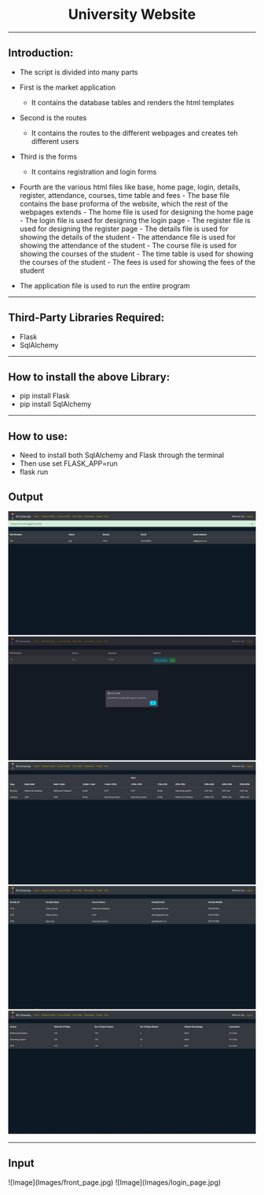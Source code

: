 <h1 align="center"> University Website </h1>
<hr>

<h2>Introduction:</h2>

- The script is divided into many parts
- First is the market application
	- It contains the database tables and renders the html templates
- Second is the routes
	- It contains the routes to the different webpages and creates teh different users
- Third is the forms
	- It contains registration and login forms  
- Fourth are the various html files like base, home page, login, details, register, attendance, courses, time table and fees 
		- The base file contains the base proforma of the website, which the rest of the webpages extends
		- The home file is used for designing the home page
		- The login file is used for designing the login page
		- The register file is used for designing the register page
		- The details file is used for showing the details of the student
		- The attendance file is used for showing the attendance of the student
		- The course file is used for showing the courses of the student
		- The time table is used for showing the courses of the student
		- The fees is used for showing the fees of the student
		
- The application file is used to run the entire program 
<hr>
<h2>Third-Party Libraries Required:</h2>

- Flask
- SqlAlchemy

<hr>
<h2>How to install the above Library:</h2>

- pip install Flask
- pip install SqlAlchemy

<hr>
<h2>How to use:</h2>

- Need to install both SqlAlchemy and Flask through the terminal
- Then use set FLASK_APP=run
- flask run

## Output
![Image](Images/details.jpg)
![Image](Images/fees.jpg)
![Image](Images/time_table.jpg)
![Image](Images/course.jpg)
![Image](Images/attendance.jpg)

<hr>

<h2>Input</h2>
![Image](Images/front_page.jpg)
![Image](Images/login_page.jpg)



